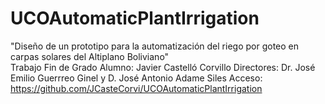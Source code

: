 # UCOAutomaticPlantIrrigation

"Diseño de un prototipo para la automatización del riego por goteo en carpas solares del Altiplano Boliviano"  
Trabajo Fin de Grado
Alumno: Javier Castelló Corvillo
Directores: Dr. José Emilio Guerrreo Ginel y D. José Antonio Adame Siles
Acceso: https://github.com/JCasteCorvi/UCOAutomaticPlantIrrigation
